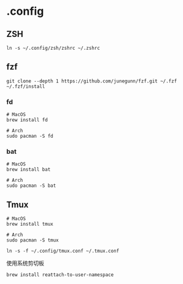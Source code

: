 # .config

## ZSH

```shell
ln -s ~/.config/zsh/zshrc ~/.zshrc
```

## fzf

```shell
git clone --depth 1 https://github.com/junegunn/fzf.git ~/.fzf
~/.fzf/install
```

### fd

```shell
# MacOS
brew install fd

# Arch
sudo pacman -S fd
```

### bat

```shell
# MacOS
brew install bat

# Arch
sudo pacman -S bat
```

## Tmux

```shell
# MacOS
brew install tmux

# Arch
sudo pacman -S tmux
```

```shell
ln -s -f ~/.config/tmux.conf ~/.tmux.conf
```

使用系统剪切板

```shell
brew install reattach-to-user-namespace
```


